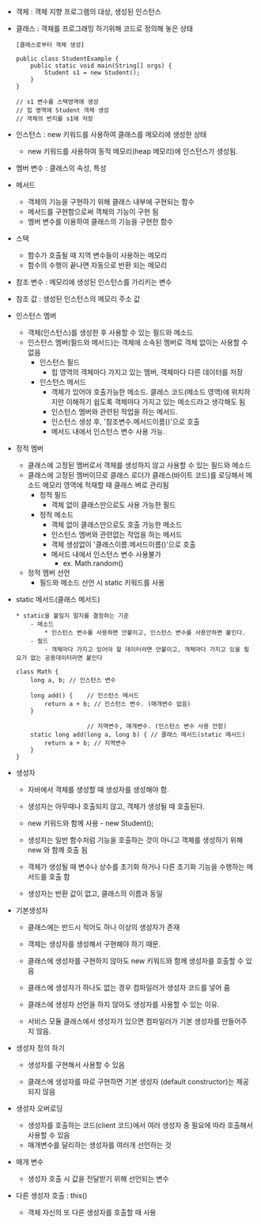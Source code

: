 - 객체 : 객체 지향 프로그램의 대상, 생성된 인스턴스 

- 클래스 : 객체를 프로그래밍 하기위해 코드로 정의해 놓은 상태 
    ```
    [클래스로부터 객체 생성]
    
    public class StudentExample {
        public static void main(String[] orgs) {
            Student s1 = new Student();
        }
    }

    // s1 변수를 스택영역에 생성
    // 힙 영역에 Student 객체 생성
    // 객체의 번지를 s1에 저장
    ```

- 인스턴스 : new 키워드를 사용하여 클래스를 메모리에 생성한 상태 
    - new 키워드를 사용하여 동적 메모리(heap 메모리)에 인스턴스가 생성됨.

- 멤버 변수 : 클래스의 속성, 특성 

- 메서드 
    - 객체의 기능을 구현하기 위해 클래스 내부에 구현되는 함수
    - 메서드를 구현함으로써 객체의 기능이 구현 됨
    - 멤버 변수를 이용하여 클래스의 기능을 구현한 함수 
    
- 스택 
    - 함수가 호출될 때 지역 변수들이 사용하는 메모리
    - 함수의 수행이 끝나면 자동으로 반환 되는 메모리

- 참조 변수 : 메모리에 생성된 인스턴스를 가리키는 변수 

- 참조 값 : 생성된 인스턴스의 메모리 주소 값

- 인스턴스 멤버 
    - 객체(인스턴스)를 생성한 후 사용할 수 있는 필드와 메소드
    - 인스턴스 멤버(필드와 메서드)는 객체에 소속된 멤버로 객체 없이는 사용할 수 없음
        - 인스턴스 필드
            - 힙 영역의 객체마다 가지고 있는 멤버, 객체마다 다른 데이터를 저장
        - 인스턴스 메서드
            - 객체가 있어야 호출가능한 메소드. 클래스 코드(메소드 영역)에 위치하지만 이해하기 쉽도록 객체마다 가지고 있는 메소드라고 생각해도 됨
            * 인스턴스 멤버와 관련된 작업을 하는 메서드. 
            * 인스턴스 생성 후, '참조변수.메서드이름()'으로 호출
            * 메서드 내에서 인스턴스 변수 사용 가능. 

- 정적 멤버
    - 클래스에 고정된 멤버로서 객체를 생성하지 않고 사용할 수 있는 필드와 메소드
    - 클래스에 고정된 멤버이므로 클래스 로더가 클래스(바이트 코드)를 로딩해서 메소드 메모리 영역에 적재할 때 클래스 벼로 관리됨
        - 정적 필드
            - 객체 없이 클래스만으로도 사용 가능한 필드
        - 정적 메소드
            - 객체 없이 클래스만으로도 호출 가능한 메소드
            * 인스턴스 멤버와 관련없는 작업을 하는 메서드
            * 객체 생성없이 '클래스이름.메서드이름()'으로 호출
            * 메서드 내에서 인스턴스 변수 사용불가
                -  ex. Math.random()
    - 정적 멤버 선언
        - 필드와 메소드 선언 시 static 키워드를 사용
    
* static 메서드(클래스 메서드)
    
    ```
    * static을 붙일지 말지를 결정하는 기준 
        - 메소드
            * 인스턴스 변수를 사용하면 안붙이고, 인스턴스 변수를 사용안하면 붙인다. 
        - 필드
            - 객체마다 가지고 있어야 할 데이터라면 안붙이고, 객체마다 가지고 있을 필요가 없는 공용데이터라면 붙인다
    ```

    ```
    class Math {
        long a, b; // 인스턴스 변수

        long add() {    // 인스턴스 메서드
            return a + b; // 인스턴스 변수. (매개변수 없음)
        }

                        // 지역변수, 매개변수. (인스턴스 변수 사용 안함) 
        static long add(long a, long b) { // 클래스 메서드(static 메서드)
            return a + b; // 지역변수
        }
    }
    ```

- 생성자

    - 자바에서 객체를 생성할 때 생성자를 생성해야 함. 

    - 생성자는 아무때나 호출되지 않고, 객체가 생성될 때 호출된다. 

    - new 키워드와 함께 사용 - new Student();

    - 생성자는 일반 함수처럼 기능을 호출하는 것이 아니고 객체를 생성하기 위해 new 와 함께 호출 됨

    - 객체가 생성될 때 변수나 상수를 초기화 하거나 다른 초기화 기능을 수행하는 메서드를 호출 함

    - 생성자는 반환 값이 없고, 클래스의 이름과 동일
- 기본생성자
    - 클래스에는 반드시 적어도 하나 이상의 생성자가 존재
	- 객체는 생성자를 생성해서 구현해야 하기 때문. 

    - 클래스에 생성자를 구현하지 않아도 new 키워드와 함께 생성자를 호출할 수 있음

    - 클래스에 생성자가 하나도 없는 경우 컴파일러가 생성자 코드를 넣어 줌
	- 클래스에 생성자 선언을 하지 않아도 생성자를 사용할 수 있는 이유.
	- 서비스 모듈 클래스에서 생성자가 있으면 컴파일러가 기본 생성자를 만들어주지 않음. 
- 생성자 정의 하기​

    - 생성자를 구현해서 사용할 수 있음

    - 클래스에 생성자를 따로 구현하면 기본 생성자 (default constructor)는 제공되지 않음
- 생성자 오버로딩
    - 생성자를 호출하는 코드(client 코드)에서 여러 생성자 중 필요에 따라 호출해서 사용할 수 있음
    - 매개변수를 달리하는 생성자를 여러개 선언하는 것
- 매개 변수
    - 생성자 호출 시 값을 전달받기 위해 선언되는 변수
- 다른 생성자 호출 : this()
    - 객체 자신의 또 다른 생성자를 호출할 때 사용